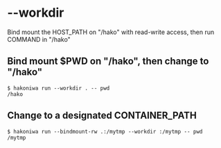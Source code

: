 # --workdir

Bind mount the HOST_PATH on "/hako" with read-write access, then run COMMAND in "/hako"

## Bind mount $PWD on "/hako", then change to "/hako"

```console
$ hakoniwa run --workdir . -- pwd
/hako

```

## Change to a designated CONTAINER_PATH

```console
$ hakoniwa run --bindmount-rw .:/mytmp --workdir :/mytmp -- pwd
/mytmp

```
